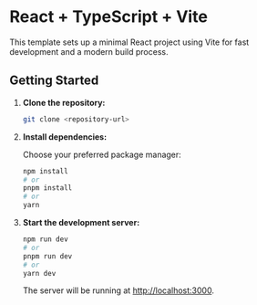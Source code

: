 # React + TypeScript + Vite

This template sets up a minimal React project using Vite for fast development and a modern build process.

## Getting Started

1. **Clone the repository:**

   ```bash
   git clone <repository-url>
   ```

2. **Install dependencies:**

   Choose your preferred package manager:

   ```bash
   npm install
   # or
   pnpm install
   # or
   yarn
   ```

3. **Start the development server:**

   ```bash
   npm run dev
   # or
   pnpm run dev
   # or
   yarn dev
   ```

   The server will be running at [http://localhost:3000](http://localhost:3000).
